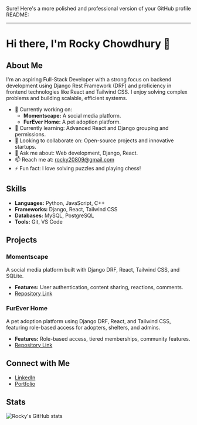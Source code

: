 Sure! Here's a more polished and professional version of your GitHub profile README:

---

# Hi there, I'm Rocky Chowdhury 👋

## About Me
I'm an aspiring Full-Stack Developer with a strong focus on backend development using Django Rest Framework (DRF) and proficiency in frontend technologies like React and Tailwind CSS. I enjoy solving complex problems and building scalable, efficient systems.

- 🔭 Currently working on:
  - **Momentscape:** A social media platform.
  - **FurEver Home:** A pet adoption platform.
- 🌱 Currently learning: Advanced React and Django grouping and permissions.
- 👯 Looking to collaborate on: Open-source projects and innovative startups.
- 💬 Ask me about: Web development, Django, React.
- 📫 Reach me at: [rocky20809@gmail.com](mailto:rocky20809@gmail.com)
- ⚡ Fun fact: I love solving puzzles and playing chess!

## Skills
- **Languages:** Python, JavaScript, C++
- **Frameworks:** Django, React, Tailwind CSS
- **Databases:** MySQL, PostgreSQL
- **Tools:** Git, VS Code

## Projects
### Momentscape
A social media platform built with Django DRF, React, Tailwind CSS, and SQLite.
- **Features:** User authentication, content sharing, reactions, comments.
- [Repository Link](https://github.com/Rocky3698/MomentScape_REST_API)

### FurEver Home
A pet adoption platform using Django DRF, React, and Tailwind CSS, featuring role-based access for adopters, shelters, and admins.
- **Features:** Role-based access, tiered memberships, community features.
- [Repository Link](https://github.com/Rocky3698/FurEver_Home_API)

## Connect with Me
- [LinkedIn](https://www.linkedin.com/in/rocky--chowdhury/)
- [Portfolio](https://rocky-chowdhury.netlify.app/)

## Stats
![Rocky's GitHub stats](https://github-readme-stats.vercel.app/api?username=Rocky3698&show_icons=true&hide_border=true)
